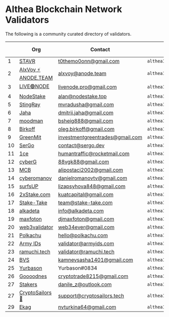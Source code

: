 # Althea Blockchain Network Validators

The following is a community curated directory of validators.

| | Org | Contact | Address | Validator proof |
|-|-----|---------|---------|-----------------|
|1| [STAVR](https://github.com/obajay) |  t0themo0onn@gmail.com     |  `althea1dmhvufcxxh0r3kf36ktwv7ff5ew20paqp5ee54`       |    [EXPLORER](https://explorer.stavr.tech/althea-testnet/staking/altheavaloper1dmhvufcxxh0r3kf36ktwv7ff5ew20paq952h2s)             |
|2| [AlxVoy ⚡ ANODE.TEAM](https://github.com/Voynitskiy) |  alxvoy@anode.team     |  `althea16h4yy2pxw8e2pxwgswvv69xwgh64eg2sp4f23m`       |    [EXPLORER](https://test.anode.team/althea/staking/altheavaloper16h4yy2pxw8e2pxwgswvv69xwgh64eg2s946y07)             |
|3| [LIVE🟢NODE](https://github.com/EcaterinaSm) | livenode.pro@gmail.com | `althea1tjsp4yengqr0vqyx0aa6f73gpc3ltjfs24v9ej` | [EXPLORER](https://test.anode.team/althea/staking/altheavaloper1tjsp4yengqr0vqyx0aa6f73gpc3ltjfsw4lt8h) |
|4| [NodeStake](https://nodestake.top/) | alan@nodestake.top | `althea1z0fyvylcz3x8yqanu2th2f9s8vljf83pjmv9mk` | [EXPLORER](https://explorer.nodestake.top/althea-testnet/staking/altheavaloper1z0fyvylcz3x8yqanu2th2f9s8vljf83pkmlt9n) |
|5| [StingRay](https://github.com/MikhailRadusha) |  mvradusha@gmail.com     |  `althea1gz9lgeg78zge00gvqek8kutulz5dppnnel3ea8`       |  [EXPLORER](https://test.anode.team/althea/staking/altheavaloper1gz9lgeg78zge00gvqek8kutulz5dppnnalzhrz)             |  
|6| [Jaha](https://github.com/ddim77) | dmitrii.jaha@gmail.com | `althea10pn06flmyyv2qq2e2u6dpjtnkvkdystph2ztwn` | [EXPLORER](https://explorer.stavr.tech/althea-testnet/staking/altheavaloper10pn06flmyyv2qq2e2u6dpjtnkvkdystpn239sk) |
|7| [moodman](https://github.com/Boblev999) |  bsheig888@gmail.com     |  `althea1xs9d49atz5jjjzadmfman4kzg4elj6mggjhukr`       |    [EXPLORER](https://explorer.nodestake.top/althea-testnet/staking/altheavaloper1xs9d49atz5jjjzadmfman4kzg4elj6mgvjyjgx)             |
|8| [Birkoff](https://github.com/OlegBirkoff) |  oleg.birkoff@gmail.com     |  `althea18sfd8q2jsggfcjzsyyekk4khkywvxvqx4rgc5a`       |    [EXPLORER](https://explorer.stavr.tech/althea-testnet/staking/altheavaloper18sfd8q2jsggfcjzsyyekk4khkywvxvqx3rmk2c)             |
|9| [GreenMit](https://github.com/GreenMit) | investmentgreentrades@gmail.com | `althea1trlf8lt0ayy6f8lfg658sr3zgh357gl8nzq0zd` | [EXPLORER](https://test.anode.team/althea/staking/altheavaloper1trlf8lt0ayy6f8lfg658sr3zgh357gl8hznpug) |
|10| [SerGo](https://github.com/CrazySerGo) | contact@sergo.dev | `althea1gvr45nvyzsdg2ve3lj9uxu7ge24edntmfe3fzt` | [EXPLORER](https://explorer.stavr.tech/althea-testnet/staking/altheavaloper1gvr45nvyzsdg2ve3lj9uxu7ge24edntmdez8uw) |
|11| [1ce](https://github.com/humantraffic) | humantraffic@rocketmail.com | `althea1mk9k4k9l9fjkhamx5cr2zpqsjsy5w9y2zdus2n` | [EXPLORER](https://althea.explorers.guru/validator/altheavaloper1mk9k4k9l9fjkhamx5cr2zpqsjsy5w9y2xd075k) |
|12| [cyberG](https://github.com/Vgk88) | 88vgk88@gmail.com | `althea1e8fvgd3pwcuxlr7r5wy0cuu38dnavxnf4s2579` | [EXPLORER](https://explorer.stavr.tech/althea-testnet/staking/altheavaloper1e8fvgd3pwcuxlr7r5wy0cuu38dnavxnf3se6qq) |
|13| [MCB](https://github.com/alipostaci2001) | alipostaci2002@gmail.com | `althea1u4kfy3ye5kwjj25393htenptdpfqrmhhcnfunm` | [EXPLORER](https://explorer.mcbnode.online/althea/staking/altheavaloper1u4kfy3ye5kwjj25393htenptdpfqrmhhun6jd7) |
|14| [cyberomanov](https://github.com/cyberomanov) | danielromanovtv@gmail.com | `althea1z5eny3lfrlztyz3zhu2nr28lexlpp7gc84ms75` | [EXPLORER](https://explorer.stavr.tech/althea-testnet/staking/altheavaloper1z5eny3lfrlztyz3zhu2nr28lexlpp7gcr4g7q3) |
|15| [surfsUP](https://github.com/onenodeUP) |  lizapsyhova848@gmail.com     |  `althea1alvwhs35r4xrq5lku3r3xrk4fazmuseh9txj3k`       |    [EXPLORER](https://explorer.stavr.tech/althea-testnet/staking/altheavaloper1alvwhs35r4xrq5lku3r3xrk4fazmusehpt4u0n)             |
|16| [2xStake.com](https://github.com/kuatcapital) |  kuatcapital@gmail.com     |  `althea1mw346gnyxj0r9sxkvzj0qp5hsdxqlg30gw668m`       |    [EXPLORER](https://test.anode.team/althea/staking/altheavaloper1mw346gnyxj0r9sxkvzj0qp5hsdxqlg30vwf5e7)             |
|17| [Stake-Take](https://stake-take.com/) |  team@stake-take.com     |  `althea1405x5a4h9xrqfw4dz8dvfgr9hy2d8wgdtfuq6d`       |    [EXPLORER](https://explorer.stake-take.com/althea-testnet/staking/altheavaloper1405x5a4h9xrqfw4dz8dvfgr9hy2d8wgd0f0wyg)             |
|18| [alkadeta](https://github.com/alkadeta) | info@alkadeta.com | `althea1u4kfy3ye5kwjj25393htenptdpfqrmhhcnfunm` | [EXPLORER](https://explorer.mcbnode.online/althea/staking/altheavaloper1f0tpcfndwh3a847g0yw6ajjjd8lpn8ulk55eck) |
|19| [maxfoton](https://maxfoton.tech) | djmaxfoton@gmail.com     |     `althea12qfq7p7xhxfecq6hetlnd5l24skyc6mxvjrrrx`     |     [EXPLORER](https://test.anode.team/althea/staking/altheavaloper12qfq7p7xhxfecq6hetlnd5l24skyc6mxgjsdar)         |
|20| [web3validator](https://github.com/web3validator) | web34ever@gmail.com | `althea1s8q592r9cw0kxpt7th909kzcg3dhxvl8rzwsvj`   |    [EXPLORER](https://explorer.stavr.tech/althea-testnet/staking/altheavaloper1s8q592r9cw0kxpt7th909kzcg3dhxvl88za7jh)   |
|21| [Polkachu](https://polkachu.com) | hello@polkachu.com | `althea1jt9w26mpxxjsk63mvd4m2ynj0af09cslhrmg95`   |    [EXPLORER](https://explorer.stavr.tech/althea-testnet/staking/altheavaloper1jt9w26mpxxjsk63mvd4m2ynj0af09cslnrgxm3)   |
|22| [Army IDs](https://armyids.com) | validator@armyids.com | `althea1sgjcy4krncman5fenge9m95k0tx2hepymas53e`   |    [EXPLORER](https://althea.explorers.guru/validator/altheavaloper1sgjcy4krncman5fenge9m95k0tx2hepylar60u)   |
|23| [ramuchi.tech](https://github.com/ramuchi) | validator@ramuchi.tech | `althea173y2x6g68w76e4xrat89dsyg7lrhlf6myhf3y7`   |    [EXPLORER](https://explorer.mcbnode.online/althea/staking/altheavaloper173y2x6g68w76e4xrat89dsyg7lrhlf6mqh6l6m)   |
|24| [BVS](https://github.com/Bela1401) | kamnevsasha1401@gmail.com | `althea1m9r6yg9zpfp8yntqrt24nr808z3hhyet8n2hfd`   |    [EXPLORER](https://explorer.stavr.tech/althea-testnet/staking/altheavaloper1m9r6yg9zpfp8yntqrt24nr808z3hhyetrneehg) 
|25| [Yurbason](https://github.com/Yurbason) | Yurbason#0834 | `althea1nvkdh0je23kp2salx3kytv0emlekxjdjkk3qqf`   |    [EXPLORER](https://explorer.stavr.tech/althea-testnet/staking/altheavaloper1nvkdh0je23kp2salx3kytv0emlekxjdjjkzw7v)   |
|26| [Goooodnes](https://github.com/goooodnes) | cryptotrade8215@gmail.com | `althea1h77z70yque6ezhdlmdqvkq9ntum4l5ptvhcqkl`   |    [EXPLORER](https://www.skynetexplorers.com/althea/staking/altheavaloper1h77z70yque6ezhdlmdqvkq9ntum4l5ptghtwg6)   |
|27| [Stakers](https://github.com/zhangmn88) | danile_z@outlook.com | `althea17lx9hmdgv08nryhplm7s5ql5dl20kt4q8qt9qy`   |    [EXPLORER](https://www.skynetexplorers.com/althea/staking/altheavaloper17lx9hmdgv08nryhplm7s5ql5dl20kt4qrqct7p)   |
|27| [CryptoSailors🐬](https://cryptosailors.tech/) | support@cryptosailors.tech | `althea1gxgug7tan4nzrapmqrjxa9h449s6saksuym0q9`   |    [EXPLORER](https://althea.explorers.guru/validator/altheavaloper1gxgug7tan4nzrapmqrjxa9h449s6sakscygp7q)   |
|29| [Ekag](https://github.com/ekaterinagorb) | nvturkina64@gmail.com | `althea1ww25dca6dmxy25zq6vwmm0grh4f9xuf22s33am`   |    [EXPLORER](https://www.skynetexplorers.com/althea/staking/altheavaloper1ww25dca6dmxy25zq6vwmm0grh4f9xuf2wszlr7)   |
